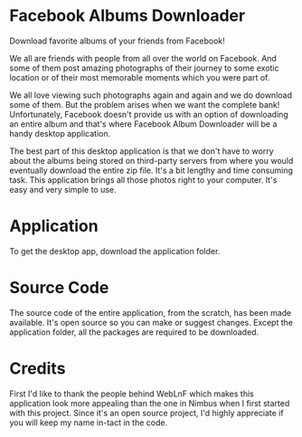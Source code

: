 Facebook Albums Downloader
==========================

Download favorite albums of your friends from Facebook!

We all are friends with people from all over the world on Facebook. And some of them post amazing  photographs of their journey to some exotic location or of their most memorable moments which you were part of.

We all love viewing such photographs again and again and we do download some of them. But the problem arises when we want the complete bank! Unfortunately, Facebook doesn't provide us with an option of downloading an entire album and that's where Facebook Album Downloader will be a handy desktop application.

The best part of this desktop application is that we don't have to worry about the albums being stored on third-party servers from where you would eventually download the entire zip file. It's a bit lengthy and time consuming task. This application brings all those photos right to your computer. It's easy and very simple to use.


Application
===========

To get the desktop app, download the application folder.


Source Code
===========

The source code of the entire application, from the scratch, has been made available. It's open source so you can make or suggest changes.
Except the application folder, all the packages are required to be downloaded.


Credits
=======

First I'd like to thank the people behind WebLnF which makes this application look more appealing than the one in Nimbus when I first started with this project.
Since it's an open source project, I'd highly appreciate if you will keep my name in-tact in the code. 
